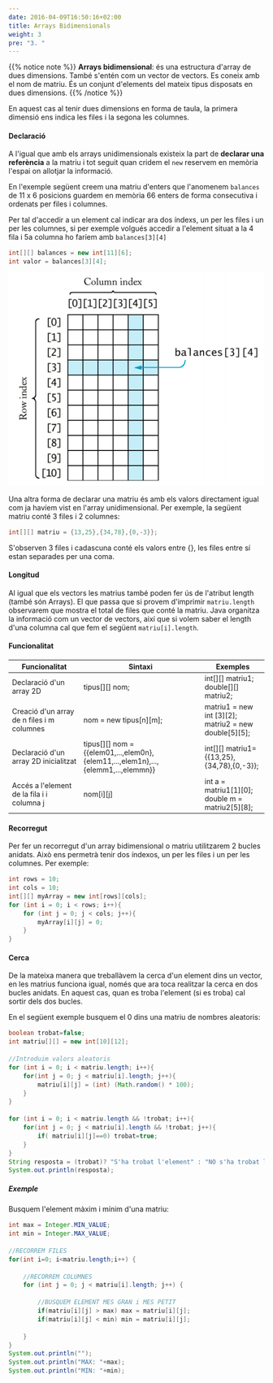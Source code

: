 ```yaml
---
date: 2016-04-09T16:50:16+02:00
title: Arrays Bidimensionals
weight: 3
pre: "3. "
---
```


{{% notice note %}}
**Arrays bidimensional**: és una estructura d'array de dues dimensions. També s'entén com un vector de vectors. Es coneix amb el nom de matriu. És un conjunt d'elements del mateix tipus disposats en dues dimensions.
{{% /notice %}}

En aquest cas al tenir dues dimensions en forma de taula, la primera dimensió ens indica les files i la segona les columnes. 

#### Declaració

A l'igual que amb els arrays unidimensionals existeix la part de **declarar una referència** a la matriu i tot seguit quan cridem el ``new`` reservem en memòria l'espai on allotjar la informació. 

En l'exemple següent creem una matriu d'enters que l'anomenem ``balances`` de 11 x 6 posicions guardem en memòria 66 enters de forma consecutiva i ordenats per files i columnes. 

Per tal d'accedir a un element cal indicar ara dos índexs, un per les files i un per les columnes, si per exemple volgués accedir a l'element situat a la 4 fila i 5a columna ho faríem amb ``balances[3][4]``

```java
int[][] balances = new int[11][6];
int valor = balances[3][4];
```

![matriu](../images/matriu.png?width=500px)

Una altra forma de declarar una matriu és amb els valors directament igual com ja havíem vist en l'array unidimensional. Per exemple, la següent matriu conté 3 files i 2 columnes:

```java
int[][] matriu = {13,25},{34,78},{0,-3}};
```

S'observen 3 files i cadascuna conté els valors entre {}, les files entre sí estan separades per una coma.


#### Longitud

Al igual que els vectors les matrius també poden fer ús de l'atribut length (també són Arrays). El que passa que si provem d'imprimir ``matriu.length`` observarem que mostra el total de files que conté la matriu. Java organitza la informació com un vector de vectors, així que si volem saber el length d'una columna cal que fem el següent ``matriu[i].length``.

#### Funcionalitat


| Funcionalitat | Sintaxi | Exemples |
| --- | --- | --- | 
| Declaració d'un array 2D | tipus[][] nom; | int[][] matriu1; <br>double[][] matriu2;| 
| Creació d'un array de n files i m columnes | nom = new tipus[n][m]; |  matriu1 = new int [3][2]; <br> matriu2 = new double[5][5];| 
| Declaració d'un array 2D inicialitzat | tipus[][] nom ={{elem01,...,elem0n},{elem11,...,elem1n},...,{elemm1,...,elemmn}} | int[][] matriu1={{13,25},{34,78},{0,-3}};| 
| Accés a l'element de la fila i i columna j | nom[i][j] |  int a = matriu1[1][0];<br>double m = matriu2[5][8];| 


#### Recorregut
Per fer un recorregut d'un array bidimensional o matriu utilitzarem 2 bucles anidats. Això
ens permetrà tenir dos índexos, un per les files i un per les columnes. Per exemple:

```java
int rows = 10;
int cols = 10;
int[][] myArray = new int[rows][cols];
for (int i = 0; i < rows; i++){
    for (int j = 0; j < cols; j++){
        myArray[i][j] = 0;
    }
}
```

#### Cerca
De la mateixa manera que treballàvem la cerca d'un element dins un vector, en les matrius funciona igual, només que ara toca realitzar la cerca en dos bucles anidats. En aquest cas, quan es troba l'element (si es troba) cal sortir dels dos bucles. 

En el següent exemple busquem el 0 dins una matriu de nombres aleatoris:

```java
boolean trobat=false;
int matriu[][] = new int[10][12];

//Introduim valors aleatoris
for (int i = 0; i < matriu.length; i++){
    for(int j = 0; j < matriu[i].length; j++){
        matriu[i][j] = (int) (Math.random() * 100);
    }
}

for (int i = 0; i < matriu.length && !trobat; i++){
    for(int j = 0; j < matriu[i].length && !trobat; j++){
        if( matriu[i][j]==0) trobat=true;
    }
}
String resposta = (trobat)? "S'ha trobat l'element" : "NO s'ha trobat l'element";
System.out.println(resposta);  
```

##### Exemple

Busquem l'element màxim i mínim d'una matriu:
```java
int max = Integer.MIN_VALUE;
int min = Integer.MAX_VALUE;

//RECORREM FILES
for(int i=0; i<matriu.length;i++) {

    //RECORREM COLUMNES
    for (int j = 0; j < matriu[i].length; j++) {

        //BUSQUEM ELEMENT MES GRAN i MES PETIT
        if(matriu[i][j] > max) max = matriu[i][j];
        if(matriu[i][j] < min) min = matriu[i][j];

    }
}
System.out.println("");
System.out.println("MAX: "+max);
System.out.println("MIN: "+min);
```